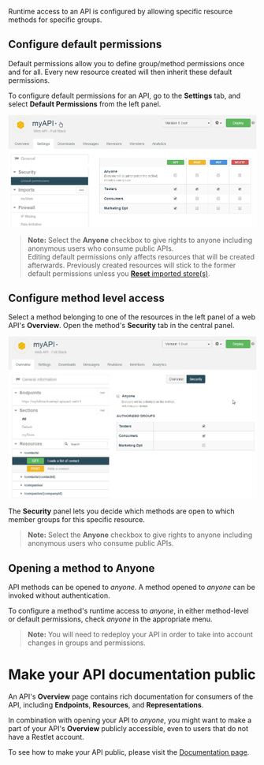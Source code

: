 Runtime access to an API is configured by allowing specific resource methods for specific groups.

## Configure default permissions

Default permissions allow you to define group/method permissions once and for all. Every new resource created will then inherit these default permissions.

To configure default permissions for an API, go to the **Settings** tab, and select **Default Permissions** from the left panel.

![default permissions](images/default-permissions.jpg "default permissions")

>**Note:** Select the **Anyone** checkbox to give rights to anyone including anonymous users who consume public APIs.  
Editing default permissions only affects resources that will be created afterwards. Previously created resources will stick to the former default permissions unless you [**Reset** imported store(s)](/documentation/cloud/guide/create/sync-api-store "Reset imported store(s)").

## Configure method level access

Select a method belonging to one of the resources in the left panel of a web API's **Overview**. Open the method's **Security** tab in the central panel.

![Security tab](images/security-tab.jpg "Security tab")

The **Security** panel lets you decide which methods are open to which member groups for this specific resource.

>**Note:** Select the **Anyone** checkbox to give rights to anyone including anonymous users who consume public APIs.

## Opening a method to Anyone

API methods can be opened to *anyone*. A method opened to *anyone* can be invoked without authentication.

To configure a method's runtime access to *anyone*, in either method-level or default permissions, check *anyone* in the appropriate menu.

> **Note:** You will need to redeploy your API in order to take into account changes in groups and permissions.

# Make your API documentation public

An API's **Overview** page contains rich documentation for consumers of the API, including **Endpoints**, **Resources**, and **Representations**.

In combination with opening your API to *anyone*, you might want to make a part of your API's **Overview** publicly accessible, even to users that do not have a Restlet account.

To see how to make your API public, please visit the [Documentation page](/documentation/cloud/guide/publish/publish/documentation "Documentation").
